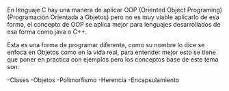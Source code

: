 En lenguaje C hay una manera de aplicar OOP (Oriented Object Programing)(Programación Orientada a Objetos)
pero no es muy viable aplicarlo de esa forma, el concepto de OOP se aplica mejor para lenguajes desarrollados de esa forma
como java o C++.

Esta es una forma de programar diferente, como su nombre lo dice se enfoca en Objetos como en la vida real, para entender mejor esto
se tiene que poner en practica con ejemplos pero los conceptos base de este tema son:

-Clases
-Objetos
-Polimorfismo
-Herencia 
-Encapsulamiento
